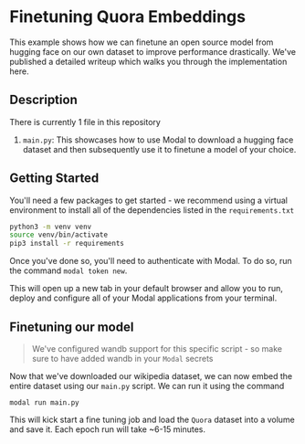 # Finetuning Quora Embeddings

This example shows how we can finetune an open source model from hugging face on our own dataset to improve performance drastically. We've published a detailed writeup which walks you through the implementation here.

## Description

There is currently 1 file in this repository

1. `main.py`: This showcases how to use Modal to download a hugging face dataset and then subsequently use it to finetune a model of your choice.

## Getting Started

You'll need a few packages to get started - we recommend using a virtual environment to install all of the dependencies listed in the `requirements.txt`

```bash
python3 -m venv venv
source venv/bin/activate
pip3 install -r requirements
```

Once you've done so, you'll need to authenticate with Modal. To do so, run the command `modal token new`. 

This will open up a new tab in your default browser and allow you to run, deploy and configure all of your Modal applications from your terminal.

## Finetuning our model

> We've configured wandb support for this specific script - so make sure to have added wandb in your `Modal` secrets

Now that we've downloaded our wikipedia dataset, we can now embed the entire dataset using our `main.py` script. We can run it using the command 

```
modal run main.py
```

This will kick start a fine tuning job and load the `Quora` dataset into a volume and save it. Each epoch run will take ~6-15 minutes. 